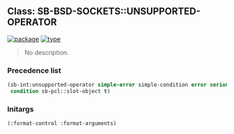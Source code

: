 ## Class: SB-BSD-SOCKETS::UNSUPPORTED-OPERATOR
[![package](https://img.shields.io/badge/Package-SB--BSD--SOCKETS-5f9ea0.svg?style=social&colorA=999999)](../) [![type](https://img.shields.io/badge/Type-Class-5f9ea0.svg?style=social&colorA=999999)](../#class) 

> No description.

### Precedence list
```cl
(sb-int:unsupported-operator simple-error simple-condition error serious-condition
 condition sb-pcl::slot-object t)
```
### Initargs
```cl
(:format-control :format-arguments)
```
